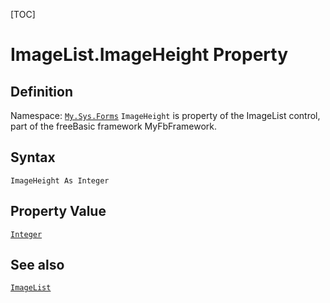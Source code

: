 [TOC]
# ImageList.ImageHeight Property

## Definition
Namespace: [`My.Sys.Forms`](My.Sys.Forms.md)
`ImageHeight` is property of the ImageList control, part of the freeBasic framework MyFbFramework.
## Syntax
```freeBasic
ImageHeight As Integer
```
## Property Value
[`Integer`]("https://www.freebasic.net/wiki/KeyPgInteger")
## See also
[`ImageList`](ImageList.md)
